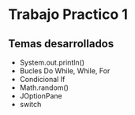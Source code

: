 # Trabajo Practico 1
## Temas desarrollados

* System.out.println()
* Bucles Do While, While, For
* Condicional If
* Math.random()
* JOptionPane
* switch
